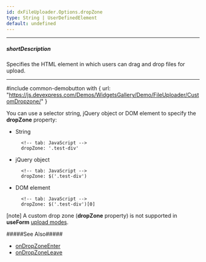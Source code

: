 ```yaml
---
id: dxFileUploader.Options.dropZone
type: String | UserDefinedElement
default: undefined
---
```

---
##### shortDescription
Specifies the HTML element in which users can drag and drop files for upload.

---

#include common-demobutton with {
    url: "https://js.devexpress.com/Demos/WidgetsGallery/Demo/FileUploader/CustomDropzone/"
}

You can use a selector string, jQuery object or DOM element to specify the **dropZone** property:

- String

        <!-- tab: JavaScript -->
        dropZone: '.test-div'

- jQuery object

        <!-- tab: JavaScript -->
        dropZone: $('.test-div')

- DOM element

        <!-- tab: JavaScript -->
        dropZone: $('.test-div')[0]

[note]
A custom drop zone (**dropZone** property) is not supported in **useForm** [upload modes](/api-reference/10%20UI%20Components/dxFileUploader/1%20Configuration/uploadMode.md '/Documentation/ApiReference/UI_Components/dxFileUploader/Configuration/#uploadMode').

#####See Also#####
- [onDropZoneEnter](/api-reference/10%20UI%20Components/dxFileUploader/1%20Configuration/onDropZoneEnter.md '/Documentation/ApiReference/UI_Components/dxFileUploader/Configuration/#onDropZoneEnter')
- [onDropZoneLeave](/api-reference/10%20UI%20Components/dxFileUploader/1%20Configuration/onDropZoneLeave.md '/Documentation/ApiReference/UI_Components/dxFileUploader/Configuration/#onDropZoneLeave')
